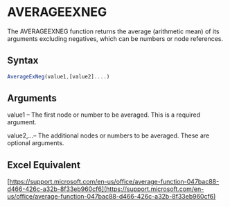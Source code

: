 # AVERAGEEXNEG

The AVERAGEEXNEG function returns the average (arithmetic mean) of its arguments excluding negatives, which can be numbers or node references.

## Syntax

```javascript
AverageExNeg(value1,[value2]....)
```

## Arguments

value1 – The first node or number to be averaged. This is a required argument.

value2,...– The additional nodes or numbers to be averaged. These are optional arguments.

## Excel Equivalent

[https://support.microsoft.com/en-us/office/average-function-047bac88-d466-426c-a32b-8f33eb960cf6](https://support.microsoft.com/en-us/office/average-function-047bac88-d466-426c-a32b-8f33eb960cf6)
